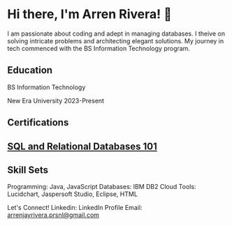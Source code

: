 <h1>Hi there, I'm Arren Rivera! 👋</h1>
I am passionate about coding and adept in managing databases. I theive on solving intricate problems and architecting elegant solutions. My journey in tech commenced with the BS Information Technology program.

<h2>Education</h2>
BS Information Technology

New Era University
2023-Present

<h2>Certifications<h2>
<a href="https://courses.cognitiveclass.ai/certificates/9d7eda50302142768e4f0d41469d070d">SQL and Relational Databases 101</a>

<h2>Skill Sets</h2>
Programming: Java, JavaScript
Databases: IBM DB2 Cloud
Tools: Lucidchart, Jaspersoft Studio, Eclipse, HTML

Let's Connect!
Linkedin: LinkedIn Profile
Email: arrenjayrivera.prsnl@gmail.com     
